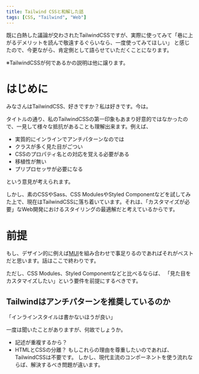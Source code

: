 ```yaml
---
title: Tailwind CSSと和解した話
tags: [CSS, "Tailwind", "Web"]
---
```


既に白熱した議論が交わされたTailwindCSSですが、実際に使ってみて「巷に上がるデメリットを読んで敬遠するぐらいなら、一度使ってみてほしい」
と感じたので、今更ながら、肯定側として語らせていただくことになります。

※TailwindCSSが何であるかの説明は他に譲ります。

# はじめに
みなさんはTailwindCSS、好きですか？私は好きです。今は。

タイトルの通り、私のTailwindCSSの第一印象もあまり好意的ではなかったので、一見して様々な抵抗があることも理解出来ます。例えば、
- 実質的にインラインでアンチパターンなのでは
- クラスが多く見た目がごつい
- CSSのプロパティ名との対応を覚える必要がある
- 移植性が無い
- プリプロセッサが必要になる

という意見が考えられます。

しかし、素のCSSやSass、CSS ModulesやStyled Componentなどを試してみた上で、現在はTailwindCSSに落ち着いています。それは、「カスタマイズが必要」なWeb開発におけるスタイリングの最適解だと考えているからです。

# 前提
もし、デザイン的に例えば[MUI](https://mui.com)を組み合わせで事足りるのであればそれがベストだと思います。話はここで終わりです。

ただし、CSS Modules、Styled Componentなどと比べるならば、
「見た目をカスタマイズしたい」という要件を前提にするべきです。

## Tailwindはアンチパターンを推奨しているのか
「インラインスタイルは書かないほうが良い」

一度は聞いたことがありますが、何故でしょうか。
- 記述が重複するから？
- HTMLとCSSの分離？
もしこれらの理由を尊重したいのであれば、TailwindCSSは不要です。
しかし、現代主流のコンポーネントを使う流れならば、解決するべき問題が違います。
